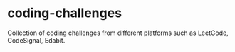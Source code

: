 # coding-challenges
Collection of coding challenges from different platforms such as LeetCode, CodeSignal, Edabit.
